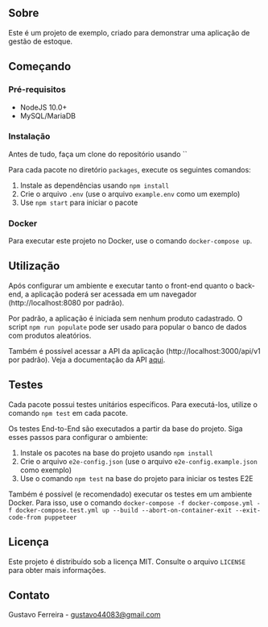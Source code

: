 ## Sobre
Este é um projeto de exemplo, criado para demonstrar uma aplicação de gestão de estoque.

## Começando

### Pré-requisitos
- NodeJS 10.0+
- MySQL/MariaDB

### Instalação
Antes de tudo, faça um clone do repositório usando ``

Para cada pacote no diretório `packages`, execute os seguintes comandos:
1. Instale as dependências usando `npm install`
2. Crie o arquivo `.env` (use o arquivo `example.env` como um exemplo)
3. Use `npm start` para iniciar o pacote

### Docker
Para executar este projeto no Docker, use o comando `docker-compose up`.

## Utilização
Após configurar um ambiente e executar tanto o front-end quanto o back-end, a aplicação poderá ser acessada
em um navegador (http://localhost:8080 por padrão).

Por padrão, a aplicação é iniciada sem nenhum produto cadastrado. O script `npm run populate` pode ser usado
para popular o banco de dados com produtos aleatórios.

Também é possível acessar a API da aplicação (http://localhost:3000/api/v1 por padrão). Veja a documentação
da API [aqui](https://documenter.getpostman.com/view/1217340/TW74iQVA).

## Testes
Cada pacote possui testes unitários específicos. Para executá-los, utilize o comando `npm test` em cada pacote.

Os testes End-to-End são executados a partir da base do projeto. Siga esses passos para configurar o ambiente:
1. Instale os pacotes na base do projeto usando `npm install`
2. Crie o arquivo `e2e-config.json` (use o arquivo `e2e-config.example.json` como exemplo)
3. Use o comando `npm test` na base do projeto para iniciar os testes E2E

Também é possível (e recomendado) executar os testes em um ambiente Docker. Para isso, use o comando
`docker-compose -f docker-compose.yml -f docker-compose.test.yml up --build --abort-on-container-exit --exit-code-from puppeteer`

## Licença
Este projeto é distribuído sob a licença MIT. Consulte o arquivo `LICENSE` para obter mais informações.

## Contato
Gustavo Ferreira - gustavo44083@gmail.com
